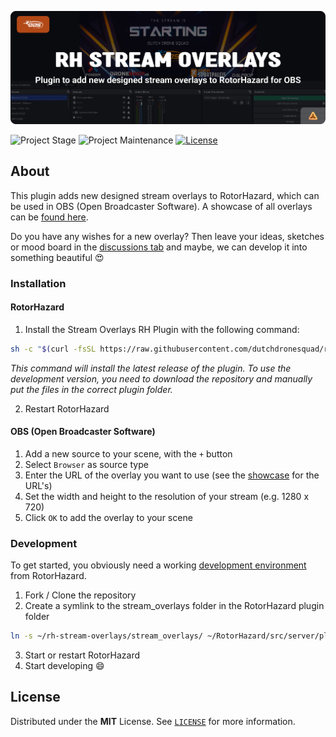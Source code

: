 <!-- Header -->
![alt Header of the Stream Overlays RH plugin](https://raw.githubusercontent.com/dutchdronesquad/rh-stream-overlays/main/assets/header_rh_stream_overlays-min.png)

<!-- PROJECT SHIELDS -->
![Project Stage][project-stage-shield]
![Project Maintenance][maintenance-shield]
[![License][license-shield]](LICENSE)

## About

This plugin adds new designed stream overlays to RotorHazard, which can be used in OBS (Open Broadcaster Software). A showcase of all overlays can be [found here](./stream_overlays/).

Do you have any wishes for a new overlay? Then leave your ideas, sketches or mood board in the [discussions tab](https://github.com/dutchdronesquad/rh-stream-overlays/discussions) and maybe, we can develop it into something beautiful 😍

### Installation

#### RotorHazard

1. Install the Stream Overlays RH Plugin with the following command:

```bash
sh -c "$(curl -fsSL https://raw.githubusercontent.com/dutchdronesquad/rh-stream-overlays/main/tools/install.sh)"
```
_This command will install the latest release of the plugin. To use the development version, you need to download the repository and manually put the files in the correct plugin folder._

2. Restart RotorHazard

#### OBS (Open Broadcaster Software)

1. Add a new source to your scene, with the `+` button
2. Select `Browser` as source type
3. Enter the URL of the overlay you want to use (see the [showcase](./stream_overlays/) for the URL's)
4. Set the width and height to the resolution of your stream (e.g. 1280 x 720)
5. Click `OK` to add the overlay to your scene

### Development

To get started, you obviously need a working [development environment][rh-dev] from RotorHazard.

1. Fork / Clone the repository
2. Create a symlink to the stream_overlays folder in the RotorHazard plugin folder

```bash
ln -s ~/rh-stream-overlays/stream_overlays/ ~/RotorHazard/src/server/plugins/stream_overlays
```

3. Start or restart RotorHazard
4. Start developing 😄

## License

Distributed under the **MIT** License. See [`LICENSE`](LICENSE) for more information.

<!-- LINKS -->
[rh-dev]: https://github.com/RotorHazard/RotorHazard/blob/main/doc/Development.md

[license-shield]: https://img.shields.io/github/license/dutchdronesquad/rh-stream-overlays.svg
[maintenance-shield]: https://img.shields.io/maintenance/yes/2024.svg
[project-stage-shield]: https://img.shields.io/badge/project%20stage-experimental-yellow.svg
